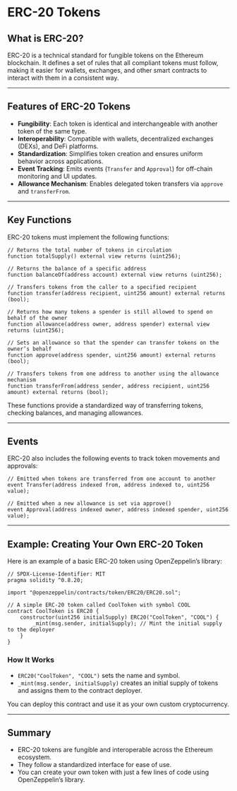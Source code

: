 # ERC-20 Tokens

## What is ERC-20?

ERC-20 is a technical standard for fungible tokens on the Ethereum blockchain. It defines a set of rules that all compliant tokens must follow, making it easier for wallets, exchanges, and other smart contracts to interact with them in a consistent way.

---

## Features of ERC-20 Tokens

- **Fungibility**: Each token is identical and interchangeable with another token of the same type.
- **Interoperability**: Compatible with wallets, decentralized exchanges (DEXs), and DeFi platforms.
- **Standardization**: Simplifies token creation and ensures uniform behavior across applications.
- **Event Tracking**: Emits events (`Transfer` and `Approval`) for off-chain monitoring and UI updates.
- **Allowance Mechanism**: Enables delegated token transfers via `approve` and `transferFrom`.

---

## Key Functions

ERC-20 tokens must implement the following functions:

```solidity
// Returns the total number of tokens in circulation
function totalSupply() external view returns (uint256);

// Returns the balance of a specific address
function balanceOf(address account) external view returns (uint256);

// Transfers tokens from the caller to a specified recipient
function transfer(address recipient, uint256 amount) external returns (bool);

// Returns how many tokens a spender is still allowed to spend on behalf of the owner
function allowance(address owner, address spender) external view returns (uint256);

// Sets an allowance so that the spender can transfer tokens on the owner’s behalf
function approve(address spender, uint256 amount) external returns (bool);

// Transfers tokens from one address to another using the allowance mechanism
function transferFrom(address sender, address recipient, uint256 amount) external returns (bool);
```

These functions provide a standardized way of transferring tokens, checking balances, and managing allowances.

---

## Events

ERC-20 also includes the following events to track token movements and approvals:

```solidity
// Emitted when tokens are transferred from one account to another
event Transfer(address indexed from, address indexed to, uint256 value);

// Emitted when a new allowance is set via approve()
event Approval(address indexed owner, address indexed spender, uint256 value);
```

---

## Example: Creating Your Own ERC-20 Token

Here is an example of a basic ERC-20 token using OpenZeppelin’s library:

```solidity
// SPDX-License-Identifier: MIT
pragma solidity ^0.8.20;

import "@openzeppelin/contracts/token/ERC20/ERC20.sol";

// A simple ERC-20 token called CoolToken with symbol COOL
contract CoolToken is ERC20 {
    constructor(uint256 initialSupply) ERC20("CoolToken", "COOL") {
        _mint(msg.sender, initialSupply); // Mint the initial supply to the deployer
    }
}
```

### How It Works

- `ERC20("CoolToken", "COOL")` sets the name and symbol.
- `_mint(msg.sender, initialSupply)` creates an initial supply of tokens and assigns them to the contract deployer.

You can deploy this contract and use it as your own custom cryptocurrency.

---

## Summary

- ERC-20 tokens are fungible and interoperable across the Ethereum ecosystem.
- They follow a standardized interface for ease of use.
- You can create your own token with just a few lines of code using OpenZeppelin’s library.